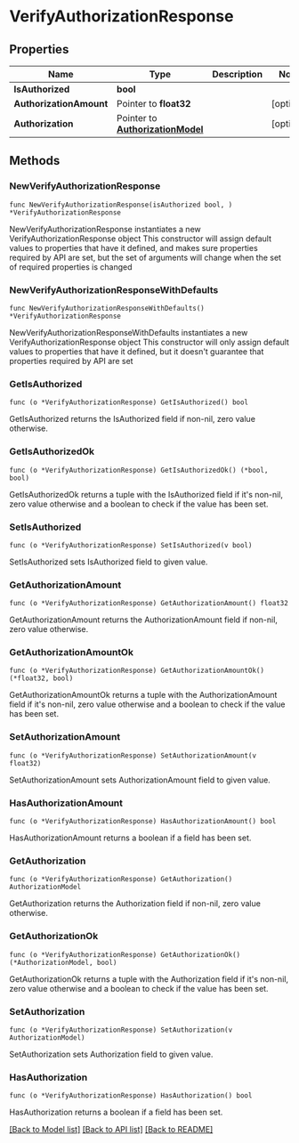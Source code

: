 # VerifyAuthorizationResponse

## Properties

Name | Type | Description | Notes
------------ | ------------- | ------------- | -------------
**IsAuthorized** | **bool** |  | 
**AuthorizationAmount** | Pointer to **float32** |  | [optional] 
**Authorization** | Pointer to [**AuthorizationModel**](AuthorizationModel.md) |  | [optional] 

## Methods

### NewVerifyAuthorizationResponse

`func NewVerifyAuthorizationResponse(isAuthorized bool, ) *VerifyAuthorizationResponse`

NewVerifyAuthorizationResponse instantiates a new VerifyAuthorizationResponse object
This constructor will assign default values to properties that have it defined,
and makes sure properties required by API are set, but the set of arguments
will change when the set of required properties is changed

### NewVerifyAuthorizationResponseWithDefaults

`func NewVerifyAuthorizationResponseWithDefaults() *VerifyAuthorizationResponse`

NewVerifyAuthorizationResponseWithDefaults instantiates a new VerifyAuthorizationResponse object
This constructor will only assign default values to properties that have it defined,
but it doesn't guarantee that properties required by API are set

### GetIsAuthorized

`func (o *VerifyAuthorizationResponse) GetIsAuthorized() bool`

GetIsAuthorized returns the IsAuthorized field if non-nil, zero value otherwise.

### GetIsAuthorizedOk

`func (o *VerifyAuthorizationResponse) GetIsAuthorizedOk() (*bool, bool)`

GetIsAuthorizedOk returns a tuple with the IsAuthorized field if it's non-nil, zero value otherwise
and a boolean to check if the value has been set.

### SetIsAuthorized

`func (o *VerifyAuthorizationResponse) SetIsAuthorized(v bool)`

SetIsAuthorized sets IsAuthorized field to given value.


### GetAuthorizationAmount

`func (o *VerifyAuthorizationResponse) GetAuthorizationAmount() float32`

GetAuthorizationAmount returns the AuthorizationAmount field if non-nil, zero value otherwise.

### GetAuthorizationAmountOk

`func (o *VerifyAuthorizationResponse) GetAuthorizationAmountOk() (*float32, bool)`

GetAuthorizationAmountOk returns a tuple with the AuthorizationAmount field if it's non-nil, zero value otherwise
and a boolean to check if the value has been set.

### SetAuthorizationAmount

`func (o *VerifyAuthorizationResponse) SetAuthorizationAmount(v float32)`

SetAuthorizationAmount sets AuthorizationAmount field to given value.

### HasAuthorizationAmount

`func (o *VerifyAuthorizationResponse) HasAuthorizationAmount() bool`

HasAuthorizationAmount returns a boolean if a field has been set.

### GetAuthorization

`func (o *VerifyAuthorizationResponse) GetAuthorization() AuthorizationModel`

GetAuthorization returns the Authorization field if non-nil, zero value otherwise.

### GetAuthorizationOk

`func (o *VerifyAuthorizationResponse) GetAuthorizationOk() (*AuthorizationModel, bool)`

GetAuthorizationOk returns a tuple with the Authorization field if it's non-nil, zero value otherwise
and a boolean to check if the value has been set.

### SetAuthorization

`func (o *VerifyAuthorizationResponse) SetAuthorization(v AuthorizationModel)`

SetAuthorization sets Authorization field to given value.

### HasAuthorization

`func (o *VerifyAuthorizationResponse) HasAuthorization() bool`

HasAuthorization returns a boolean if a field has been set.


[[Back to Model list]](../README.md#documentation-for-models) [[Back to API list]](../README.md#documentation-for-api-endpoints) [[Back to README]](../README.md)


